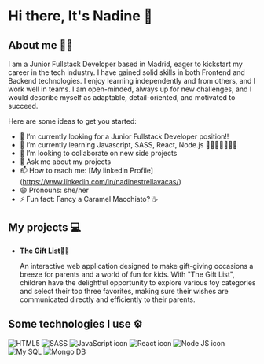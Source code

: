 # Hi there, It's Nadine 👋

## About me 👩‍💻

I am a Junior Fullstack Developer based in Madrid, eager to kickstart my career in the tech industry. I have gained solid skills in both Frontend and Backend technologies.
I enjoy learning independently and from others, and I work well in teams. I am open-minded, always up for new challenges, and I would describe myself as adaptable, detail-oriented, and motivated to succeed.

Here are some ideas to get you started:

- 🔭 I’m currently looking for a Junior Fullstack Developer position!! 
- 🌱 I’m currently learning Javascript, SASS, React, Node.js 👩‍💻💥😄💥🫶💥
- 👯 I’m looking to collaborate on new side projects
- 💬 Ask me about my projects
- 📫 How to reach me: [My linkedin Profile] (https://www.linkedin.com/in/nadinestrellavacas/)
- 😄 Pronouns: she/her
- ⚡ Fun fact: Fancy a Caramel Macchiato? ☕


## My projects 💻

* **[The Gift List](https://nadinestrella.github.io/GiftList/#/)🎁🎁**
  
  An interactive web application designed to make gift-giving occasions a breeze for parents and a world of fun for kids.
  With "The Gift List", children have the delightful opportunity to explore various toy categories and select their top three favorites, making sure their wishes are communicated directly and efficiently to their parents.
  

## Some technologies I use ⚙️
![HTML5](https://img.shields.io/badge/HTML5-E34F26?style=for-the-badge&logo=html5&logoColor=white)
![SASS](https://img.shields.io/badge/Sass-CC6699?style=for-the-badge&logo=sass&logoColor=white)
![JavaScript icon](https://img.shields.io/badge/JavaScript-323330?style=for-the-badge&logo=javascript&logoColor=F7DF1E)
![React icon](https://img.shields.io/badge/React-20232A?style=for-the-badge&logo=react&logoColor=61DAFB)
![Node JS icon](https://img.shields.io/badge/Node%20js-339933?style=for-the-badge&logo=nodedotjs&logoColor=white)
![My SQL](https://img.shields.io/badge/MySQL-005C84?style=for-the-badge&logo=mysql&logoColor=white)
![Mongo DB](https://img.shields.io/badge/MongoDB-4EA94B?style=for-the-badge&logo=mongodb&logoColor=white)








